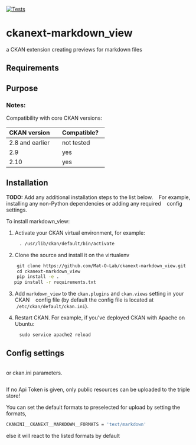 [![Tests](https://github.com/Mat-O-Lab/ckanext-markdown_view/actions/workflows/test.yml/badge.svg)](https://github.com/Mat-O-Lab/ckanext-markdown_view/actions/workflows/test.yml)

# ckanext-markdown_view
a CKAN extension creating previews for markdown files


## Requirements

## Purpose

### Notes:

Compatibility with core CKAN versions:

| CKAN version    | Compatible?   |
| --------------- | ------------- |
| 2.8 and earlier  | not tested    |
| 2.9             | yes    |
| 2.10            | yes    |


## Installation

**TODO:** Add any additional installation steps to the list below.
   For example, installing any non-Python dependencies or adding any required
   config settings.

To install markdown_view:

1. Activate your CKAN virtual environment, for example:
```bash
     . /usr/lib/ckan/default/bin/activate
```
2. Clone the source and install it on the virtualenv
```bash
    git clone https://github.com/Mat-O-Lab/ckanext-markdown_view.git
    cd ckanext-markdown_view
    pip install -e .
   pip install -r requirements.txt
```
3. Add `markdown_view` to the `ckan.plugins` and `ckan.views` setting in your CKAN
   config file (by default the config file is located at
   `/etc/ckan/default/ckan.ini`).

4. Restart CKAN. For example, if you've deployed CKAN with Apache on Ubuntu:
```bash
     sudo service apache2 reload
```

## Config settings

```bash
```
or ckan.ini parameters.
```bash
```
If no Api Token is given, only public resources can be uploaded to the triple store!

You can set the default formats to preselected for upload by setting the formats,
```bash
CKANINI__CKANEXT__MARKDOWN__FORMATS = 'text/markdown'
```
else it will react to the listed formats by default


